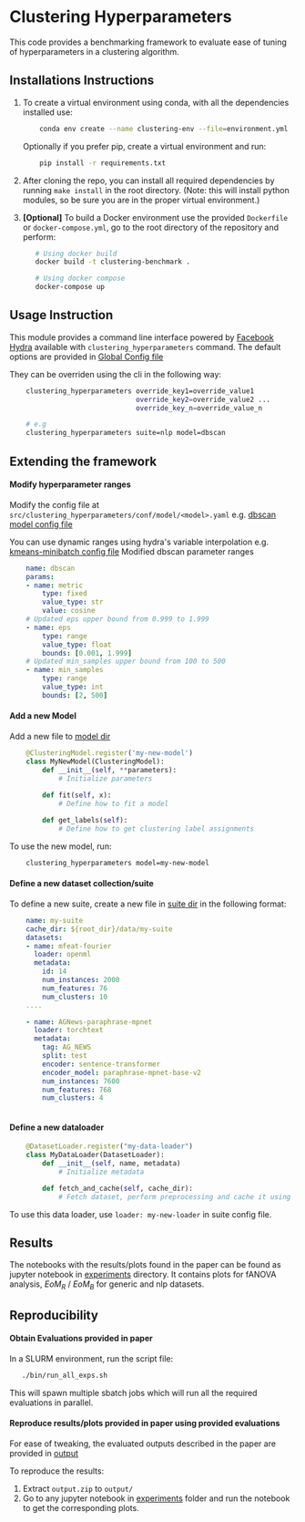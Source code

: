 # Clustering Hyperparameters

This code provides a benchmarking framework to evaluate ease of tuning of hyperparameters in a clustering algorithm.

## Installations Instructions
1.  To create a virtual environment using conda, with all the dependencies installed use:
    ```bash
        conda env create --name clustering-env --file=environment.yml
    ```
    Optionally if you prefer pip, create a virtual environment and run:
    ```bash
        pip install -r requirements.txt
    ```

2. After cloning the repo, you can install all required dependencies by running `make install` in the root directory. (Note: this will install python modules, so be sure you are in the proper virtual environment.)

3. **[Optional]** To build a Docker environment use the provided `Dockerfile` or `docker-compose.yml`, go to the root directory of the repository and perform:
   ```bash
      # Using docker build
      docker build -t clustering-benchmark .

      # Using docker compose
      docker-compose up
   ```
## Usage Instruction

This module provides a command line interface powered by [Facebook Hydra](https://hydra.cc/) available with `clustering_hyperparameters` command. 
The default options are provided in [Global Config file](src/clustering_hyperparameters/conf/config.yaml) 

They can be overriden using the cli in the following way:
```bash
    clustering_hyperparameters override_key1=override_value1
                               override_key2=override_value2 ... 
                               override_key_n=override_value_n

    # e.g
    clustering_hyperparameters suite=nlp model=dbscan
```

## Extending the framework

#### Modify hyperparameter ranges
Modify the config file at `src/clustering_hyperparameters/conf/model/<model>.yaml` e.g. [dbscan model config file](src/clustering_hyperparameters/conf/model/dbscan.yaml)

You can use dynamic ranges using hydra's variable interpolation e.g. [kmeans-minibatch config file](src/clustering_hyperparameters/conf/model/kmeans-minibatch.yaml)
Modified dbscan parameter ranges
```yaml
    name: dbscan
    params:
    - name: metric
        type: fixed
        value_type: str
        value: cosine
    # Updated eps upper bound from 0.999 to 1.999
    - name: eps
        type: range
        value_type: float
        bounds: [0.001, 1.999]
    # Updated min_samples upper bound from 100 to 500
    - name: min_samples
        type: range
        value_type: int
        bounds: [2, 500]

```
#### Add a new Model
Add a new file to [model dir](src/clustering_hyperparameters/models/)
```python
    @ClusteringModel.register('my-new-model')
    class MyNewModel(ClusteringModel):
        def __init__(self, **parameters):
            # Initialize parameters
        
        def fit(self, x):
            # Define how to fit a model

        def get_labels(self):
            # Define how to get clustering label assignments
```
To use the new model, run:
```bash
    clustering_hyperparameters model=my-new-model
```

#### Define a new dataset collection/suite
To define a new suite, create a new file in [suite dir](src/clustering_hyperparameters/conf/suite/) in the following format:

```yaml
    name: my-suite
    cache_dir: ${root_dir}/data/my-suite
    datasets:
    - name: mfeat-fourier
      loader: openml
      metadata:
        id: 14
        num_instances: 2000
        num_features: 76
        num_clusters: 10
    ....

    - name: AGNews-paraphrase-mpnet
      loader: torchtext
      metadata:
        tag: AG_NEWS
        split: test
        encoder: sentence-transformer
        encoder_model: paraphrase-mpnet-base-v2
        num_instances: 7600
        num_features: 768   
        num_clusters: 4
    
```

#### Define a new dataloader
```python
    @DatasetLoader.register("my-data-loader")
    class MyDataLoader(DatasetLoader):
        def __init__(self, name, metadata)
            # Initialize metadata

        def fetch_and_cache(self, cache_dir):
            # Fetch dataset, perform preprocessing and cache it using `Dataset.store_from_data` utility
```

To use this data loader, use `loader: my-new-loader` in suite config file.
## Results
The notebooks with the results/plots found in the paper can be found as jupyter notebook in [experiments](experiments) directory. It contains plots for fANOVA analysis, $EoM_{R}$ / $EoM_B$ for generic and nlp datasets.

## Reproducibility
#### Obtain Evaluations provided in paper
In a SLURM environment, run the script file:
```bash
   ./bin/run_all_exps.sh
```
This will spawn multiple sbatch jobs which will run all the required evaluations in parallel.

#### Reproduce results/plots provided in paper using provided evaluations 

For ease of tweaking, the evaluated outputs described in the paper are provided in [output](output.zip)

To reproduce the results:
1. Extract `output.zip` to `output/`
2. Go to any jupyter notebook in [experiments](experiments) folder and run the notebook to get the corresponding plots.
